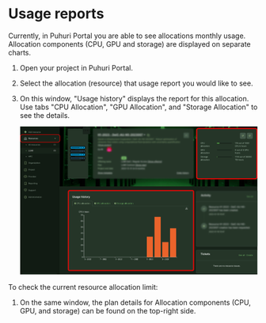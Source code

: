 # Usage reports

Currently, in Puhuri Portal you are able to see allocations monthly usage. Allocation components (CPU, GPU and storage) are displayed on separate charts.

1. Open your project in Puhuri Portal.

2. Select the allocation (resource) that usage report you would like to see.

3. On this window, "Usage history" displays the report for this allocation. Use tabs "CPU Allocation", "GPU Allocation", and "Storage Allocation" to see the details.

   ![Usage](../assets/puhuri_usage_report.jpg)
   
To check the current resource allocation limit:

1. On the same window, the plan details for Allocation components (CPU, GPU, and storage) can be found on the top-right side.